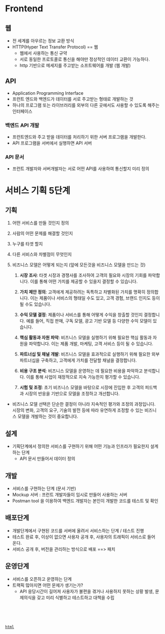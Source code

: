 # Frontend

## 웹
- 전 세계를 아우르는 정보 교환 방식
- HTTP(Hyper Text Transfer Protocol) == 웹
    - 웹에서 사용하는 통신 규약
    - 서로 동일한 프로토콜로 통신을 해야만 정상적인 데이터 교환이 가능하다.
    - http 기반으로 메세지를 주고받는 소프트웨어를 개발 (웹 개발)

## API
- Application Programming Interface
- 프런트 엔드와 백엔드가 데이터를 서로 주고받는 형태로 개발하는 것
- 하나의 프로그램 또는 라이브러리를 외부의 다른 곳에서도 사용할 수 있도록 해주는 인터페이스

### 백엔드 API 개발
- 프런트엔드와 주고 받을 데이터를 처리하기 위한 서버 프로그램을 개발한다.
- API 프로그램을 서버에서 실행하면 API 서버

### API 문서
- 프런트 개발자와 서버개발자는 서로 어떤 API를 사용하여 통신할지 미리 정의


# 서비스 기획 5단계

## 기획
1. 어떤 서비스를 만들 것인지 정의
2. 사람의 어떤 문제를 해결할 것인지
3. 누구를 타겟 할지
4. 다른 서비스와 차별점이 무엇인지
5. 비즈니스 모델은 어떻게 되는지 (앞에 모든것을 비즈니스 모델을 만드는 것)

   1. **시장 조사**: 타겟 시장과 경쟁사를 조사하여 고객의 필요와 시장의 기회를 파악합니다. 이를 통해 어떤 가치를 제공할 수 있을지 결정할 수 있습니다.

   2. **가치 제안 정의**: 고객에게 제공하려는 독특하고 차별화된 가치를 명확히 정의합니다. 이는 제품이나 서비스의 형태일 수도 있고, 고객 경험, 브랜드 인지도 등이 될 수도 있습니다.

   3. **수익 모델 결정**: 제품이나 서비스를 통해 어떻게 수익을 창출할 것인지 결정합니다. 예를 들어, 직접 판매, 구독 모델, 광고 기반 모델 등 다양한 수익 모델이 있습니다.

   4. **핵심 활동과 자원 파악**: 비즈니스 모델을 실행하기 위해 필요한 핵심 활동과 자원을 파악합니다. 이는 제품 개발, 마케팅, 고객 서비스 등이 될 수 있습니다.

   5. **파트너십 및 채널 개발**: 비즈니스 모델을 효과적으로 실행하기 위해 필요한 외부 파트너십을 구축하고, 고객에게 가치를 전달할 채널을 결정합니다.

   6. **비용 구조 분석**: 비즈니스 모델을 운영하는 데 필요한 비용을 파악하고 분석합니다. 이를 통해 사업이 재정적으로 지속 가능한지 평가할 수 있습니다.

   7. **시험 및 조정**: 초기 비즈니스 모델을 바탕으로 시장에 진입한 후 고객의 피드백과 시장의 반응을 기반으로 모델을 조정하고 개선합니다.

- 비즈니스 모델 선택은 단순한 결정이 아니라 지속적인 평가와 조정의 과정입니다. 시장의 변화, 고객의 요구, 기술의 발전 등에 따라 유연하게 조정할 수 있는 비즈니스 모델을 개발하는 것이 중요합니다.

## 설계
- 기획단계에서 정의한 서비스를 구현하기 위해 어떤 기능과 인프라가 필요한지 설계하는 단계
  - API 문서 만들어서 데이터 정의


## 개발
- 서비스를 구현하는 단계 (문서 기반)
- Mockup 서버 : 프런트 개발자들이 임시로 만들어 사용하는 서버
- Postman tool 을 이용하여 백엔드 개발자는 본인이 개발한 코드를 테스트 및 확인


## 배포단계
- 개발단계에서 구현된 코드를 서버에 올려서 서비스하는 단계 / 테스트 진행
- 테스트 완료 후, 이상이 없으면 사용자 공개 후, 사용자의 트래픽이 서비스로 들어 온다.
- 서비스 공개 후, 버전을 관리하는 방식으로 배포 ==> 패치

## 운영단계
- 서비스를 오픈하고 운영하는 단계
- 트랙픽 많아지면 어떤 문제가 생기는가?
  - API 응당시간이 길어져 사용자가 불편을 겪거나 사용하지 못하는 상황 발생, 문제의식을 갖고 미리 식별하고 테스트하고 대책을 수립

<br>
<br>
<br>

[`html`](html0219)


















